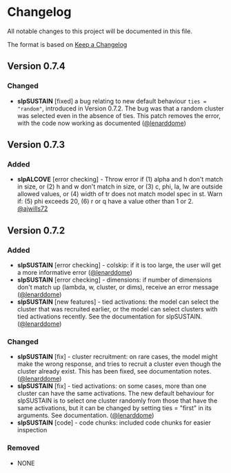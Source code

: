 # Changelog

All notable changes to this project will be documented in this file.

The format is based on [Keep a Changelog](https://keepachangelog.com/en/1.0.0/)

## Version 0.7.4

### Changed

- **slpSUSTAIN** [fixed] a bug relating to new default behaviour `ties = "random"`, introduced in Version 0.7.2. The bug was that a random cluster was selected even in the absence of ties. This patch removes the error, with the code now working as documented ([@lenarddome](https://github.com/lenarddome))

## Version 0.7.3

### Added

- **slpALCOVE** [error checking] - Throw error if (1) alpha and h don't match
  in size, or (2) h and w don't match in size, or (3) c, phi, la, lw are
  outside allowed values, or (4) width of tr does not match model spec in
  st. Warn if: (5) phi exceeds 20, (6) r or q have a value other than 1
  or 2. [@ajwills72](http://www.willslab.org.uk)

## Version 0.7.2

### Added

- **slpSUSTAIN** [error checking] - colskip: if it is too large, the user will get a
    more informative error ([@lenarddome](https://github.com/lenarddome))
- **slpSUSTAIN** [error checking] - dimensions: if number of dimensions don't match
    up (lambda, w, cluster, or dims), receive an error message ([@lenarddome](https://github.com/lenarddome))
-  **slpSUSTAIN** [new features]  - tied activations: the model can select the
    cluster that was recruited earlier,
    or the model can select clusters with tied activations recently. See
    the documentation for slpSUSTAIN. ([@lenarddome](https://github.com/lenarddome))

### Changed

- **slpSUSTAIN** [fix] - cluster recruitment: on rare cases, the model might make the
  wrong response, and tries to recruit a cluster even though the cluster already exist.
  This has been fixed, see documentation notes. ([@lenarddome](https://github.com/lenarddome))
- **slpSUSTAIN** [fix]  - tied activations: on some cases, more than one cluster can
  have the same activations. The new default behaviour for slpSUSTAIN is to
  select one cluster randomly from those that have the same activations, but
  it can be changed by setting ties = "first" in its arguments. See documentation.
  ([@lenarddome](https://github.com/lenarddome))
- **slpSUSTAIN** [code] - code chunks: included code chunks for easier inspection

### Removed

- NONE

